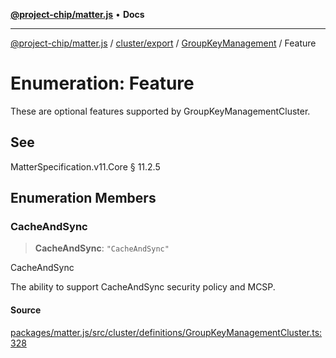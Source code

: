 [**@project-chip/matter.js**](../../../../../README.md) • **Docs**

***

[@project-chip/matter.js](../../../../../modules.md) / [cluster/export](../../../README.md) / [GroupKeyManagement](../README.md) / Feature

# Enumeration: Feature

These are optional features supported by GroupKeyManagementCluster.

## See

MatterSpecification.v11.Core § 11.2.5

## Enumeration Members

### CacheAndSync

> **CacheAndSync**: `"CacheAndSync"`

CacheAndSync

The ability to support CacheAndSync security policy and MCSP.

#### Source

[packages/matter.js/src/cluster/definitions/GroupKeyManagementCluster.ts:328](https://github.com/project-chip/matter.js/blob/7a8cbb56b87d4ccf34bec5a9a95ab40a1711324f/packages/matter.js/src/cluster/definitions/GroupKeyManagementCluster.ts#L328)
